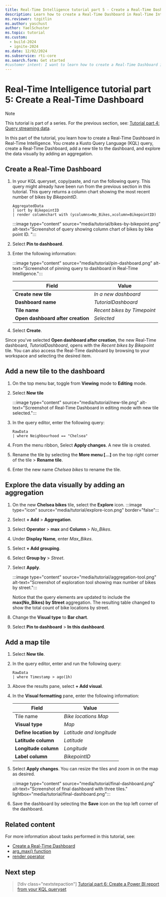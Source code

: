 ```yaml
---
title: Real-Time Intelligence tutorial part 5 - Create a Real-Time Dashboard
description: Learn how to create a Real-Time Dashboard in Real-Time Intelligence.
ms.reviewer: tzgitlin
ms.author: yaschust
author: YaelSchuster
ms.topic: tutorial
ms.custom:
  - build-2024
  - ignite-2024
ms.date: 12/02/2024
ms.subservice: rti-core
ms.search.form: Get started
#customer intent: I want to learn how to create a Real-Time Dashboard in Real-Time Intelligence.
---
```

# Real-Time Intelligence tutorial part 5: Create a Real-Time Dashboard

> [!NOTE]
> This tutorial is part of a series. For the previous section, see: [Tutorial part 4: Query streaming data](tutorial-3-query-data.md).

In this part of the tutorial, you learn how to create a Real-Time Dashboard in Real-Time Intelligence. You create a Kusto Query Language (KQL) query, create a Real-Time Dashboard, add a new tile to the dashboard, and explore the data visually by adding an aggregation.

## Create a Real-Time Dashboard

1. In your KQL queryset, copy/paste, and run the following query. This query might already have been run from the previous section in this tutorial.
    This query returns a column chart showing the most recent number of bikes by *BikepointID*.

    ```kusto
    AggregatedData
    | sort by BikepointID
    | render columnchart with (ycolumns=No_Bikes,xcolumn=BikepointID)
    ```

    :::image type="content" source="media/tutorial/bikes-by-bikepoint.png" alt-text="Screenshot of query showing column chart of bikes by bike point ID. ":::

1. Select **Pin to dashboard**.
1. Enter the following information:

    :::image type="content" source="media/tutorial/pin-dashboard.png" alt-text="Screenshot of pinning query to dashboard in Real-Time Intelligence.":::

    | Field | Value |
    | --- | --- |
    | **Create new tile** | *In a new dashboard* |
    | **Dashboard name** | *TutorialDashboard* |
    | **Tile name** | *Recent bikes by Timepoint* |
    | **Open dashboard after creation** | *Selected* |

1. Select **Create**.

Since you've selected **Open dashboard after creation**, the new Real-Time dashboard, *TutorialDashboard*, opens with the *Recent bikes by Bikepoint* tile. You can also access the Real-Time dashboard by browsing to your workspace and selecting the desired item.

## Add a new tile to the dashboard

1. On the top menu bar, toggle from **Viewing** mode to **Editing** mode.
1. Select **New tile**

    :::image type="content" source="media/tutorial/new-tile.png" alt-text="Screenshot of Real-Time Dashboard in editing mode with new tile selected.":::

1. In the query editor, enter the following query:

    ```kusto
    RawData
    | where Neighbourhood == "Chelsea"
    ```

1. From the menu ribbon, Select **Apply changes**.
    A new tile is created.
1. Rename the tile by selecting the **More menu [...]** on the top right corner of the tile > **Rename tile**.
1. Enter the new name *Chelsea bikes* to rename the tile.

## Explore the data visually by adding an aggregation

1. On the new **Chelsea bikes** tile, select the **Explore** icon. :::image type="icon" source="media/tutorial/explore-icon.png" border="false":::
1. Select **+ Add** > **Aggregation**.
1. Select **Operator** > **max** and **Column** > *No_Bikes*.
1. Under **Display Name**, enter *Max_Bikes*.
1. Select **+ Add grouping**.
1. Select **Group by** > *Street*.
1. Select **Apply**.
    
    :::image type="content" source="media/tutorial/aggregation-tool.png" alt-text="Screenshot of exploration tool showing max number of bikes by street.":::
    
    Notice that the query elements are updated to include the **max(No_Bikes) by Street** aggregation. The resulting table changed to show the total count of bike locations by street.
1. Change the **Visual type** to **Bar chart**.
1. Select **Pin to dashboard** > **In this dashboard**.

## Add a map tile

1. Select **New tile**.
1. In the query editor, enter and run the following query:

    ```kusto
    RawData
    | where Timestamp > ago(1h)
    ```

1. Above the results pane, select **+ Add visual**.
1. In the **Visual formatting** pane, enter the following information:

    | Field | Value |
    | --- | --- |
    | Tile name | *Bike locations Map* |
    | **Visual type** | *Map* |
    | **Define location by** | *Latitude and longitude* |
    | **Latitude column** | *Latitude* |
    | **Longitude column** | *Longitude* |
    | **Label column** | *BikepointID* |

1. Select **Apply changes**.
    You can resize the tiles and zoom in on the map as desired.

    :::image type="content" source="media/tutorial/final-dashboard.png" alt-text="Screenshot of final dashboard with three tiles." lightbox="media/tutorial/final-dashboard.png":::

1. Save the dashboard by selecting the **Save** icon on the top left corner of the dashboard.

## Related content

For more information about tasks performed in this tutorial, see:
* [Create a Real-Time Dashboard](dashboard-real-time-create.md)
* [arg_max() function](/azure/data-explorer/kusto/query/arg-max-aggregation-function?context=/fabric/context/context-rti&pivots=fabric)
* [render operator](/azure/data-explorer/kusto/query/render-operator?context=/fabric/context/context-rti&pivots=fabric)

## Next step

> [!div class="nextstepaction"]
> [Tutorial part 6: Create a Power BI report from your KQL queryset](tutorial-6-power-bi-report.md)

